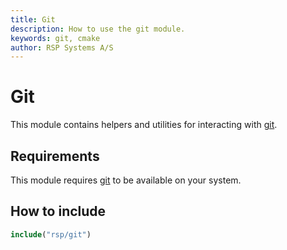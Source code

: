 ```yaml
---
title: Git
description: How to use the git module.
keywords: git, cmake
author: RSP Systems A/S
---
```


# Git

This module contains helpers and utilities for interacting with [git](https://git-scm.com/).

## Requirements

This module requires [git](https://git-scm.com/) to be available on your system. 

## How to include

```cmake
include("rsp/git")
```